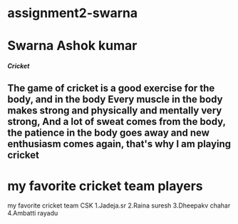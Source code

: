 # assignment2-swarna
# Swarna Ashok kumar
##### Cricket
**The game of cricket is a good exercise for the body, and  in the body Every muscle in the body makes strong and physically and mentally  very strong**, And a lot of sweat comes from the body, the patience in the body goes away and new **enthusiasm** comes again, that's why I am playing cricket
-------
# my favorite cricket team players
my favorite cricket team CSK
1.Jadeja.sr
2.Raina suresh
3.Dheepakv chahar
4.Ambatti rayadu

